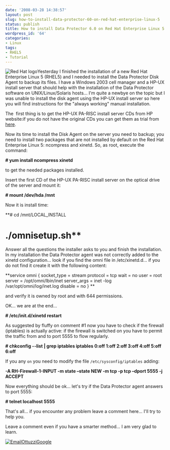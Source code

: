 ```yaml
---
date: '2008-03-28 14:38:57'
layout: post
slug: how-to-install-data-protector-60-on-red-hat-enterprise-linux-5
status: publish
title: How to install Data Protector 6.0 on Red Hat Enterprise Linux 5
wordpress_id: '64'
categories:
- Linux
tags:
- RHEL5
- Tutorial
---
```


![Red Hat logo](http://www.brucalipto.org/wp-content/uploads/2008/03/redhat.jpg)Yesterday I finished the installation of a new Red Hat Enterprise Linux 5 (RHEL5) and I needed to install the Data Protector Disk Agent to backup its files. I have a Windows 2003 cell manager and a HP-UX install server that should help with the installation of the Data Protector software on UNIX/Linux/Solaris hosts... I'm quite a newbye on the topic but I was unable to install the disk agent using the HP-UX install server so here you will find instructions for the "always working" manual installation.

The  first thing is to get the HP-UX PA-RISC install server CDs from HP website:if you do not have the original CDs you can get them as trial from [here](http://h20293.www2.hp.com/portal/swdepot/displayProductInfo.do?productNumber=DP60SWD1).

Now its time to install the Disk Agent on the server you need to backup; you need to install two packages that are not installed by default on the Red Hat Enterprise Linux 5: ncompress and xinetd. So, as root, execute the command:


**# yum install ncompress xinetd**



to get the needed packages installed.

Insert the first CD of the HP-UX PA-RISC install server on the optical drive of the server and mount it:


**# mount /dev/hda /mnt**



Now it is install time:


**# cd /mnt/LOCAL_INSTALL
# ./omnisetup.sh**

Answer all the questions the installer asks to you and finish the installation. In my installation the Data Protector agent was not correctly added to the xinetd configuration... look if you find the omni file in /etc/xinetd.d... if you do not find it create it with the following content:


**service omni
{
socket_type = stream
protocol = tcp
wait = no
user = root
server = /opt/omni/lbin/inet
server_args = inet -log /var/opt/omni/log/inet.log
disable = no
}
**

and verify it is owned by root and with 644 permissions.

OK... we are at the end...


**# /etc/init.d/xinetd restart**



As suggested by fluffy on comment #1 now you have to check if the firewall (iptables) is actually active: if the firewall is switched on you have to permit the traffic from and to port 5555 to flow regularly.


**# chkconfig --list | grep iptables
iptables        0:off   1:off   2:off   3:off   4:off   5:off   6:off**

If you any `on` you need to modify the file `/etc/sysconfig/iptables` adding:


**-A RH-Firewall-1-INPUT -m state –state NEW -m tcp -p tcp –dport 5555 -j ACCEPT**



Now everything should be ok... let's try if the Data Protector agent answers to port 5555:


**# telnet localhost 5555**



That's all... if you encounter any problem leave a comment here... I'll try to help you.

Leave a comment even if you have a smarter method... I am very glad to learn.

[![EmailOttuzziGoogle](http://www.brucalipto.org/wp-content/uploads/2008/02/ottuzzigoogle.png)](mailto:ottuzzi@gmail.com)
